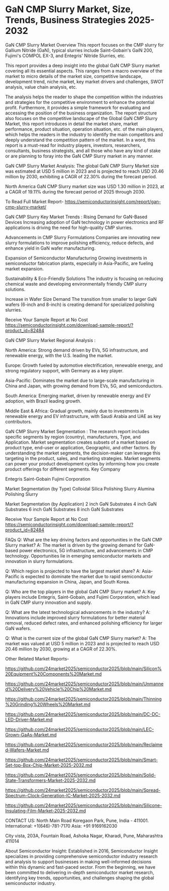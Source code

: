 <h1>GaN CMP Slurry Market, Size, Trends, Business Strategies 2025-2032</h1>
GaN CMP Slurry Market Overview
This report focuses on the CMP slurry for Gallium Nitride (GaN), typical slurries include Saint-Gobain's GaiN 200, Fujimi's COMPOL EX-3, and Entegris' Nitride Slurries, etc.

This report provides a deep insight into the global GaN CMP Slurry market covering all its essential aspects. This ranges from a macro overview of the market to micro details of the market size, competitive landscape, development trend, niche market, key market drivers and challenges, SWOT analysis, value chain analysis, etc.

The analysis helps the reader to shape the competition within the industries and strategies for the competitive environment to enhance the potential profit. Furthermore, it provides a simple framework for evaluating and accessing the position of the business organization. The report structure also focuses on the competitive landscape of the Global GaN CMP Slurry Market, this report introduces in detail the market share, market performance, product situation, operation situation, etc. of the main players, which helps the readers in the industry to identify the main competitors and deeply understand the competition pattern of the market.
In a word, this report is a must-read for industry players, investors, researchers, consultants, business strategists, and all those who have any kind of stake or are planning to foray into the GaN CMP Slurry market in any manner.

GaN CMP Slurry Market Analysis:
The global GaN CMP Slurry Market size was estimated at USD 5 million in 2023 and is projected to reach USD 20.46 million by 2030, exhibiting a CAGR of 22.30% during the forecast period.

North America GaN CMP Slurry market size was USD 1.30 million in 2023, at a CAGR of 19.11% during the forecast period of 2025 through 2030.

To Read Full Market Report-
https://semiconductorinsight.com/report/gan-cmp-slurry-market/

GaN CMP Slurry Key Market Trends :
Rising Demand for GaN-Based Devices
Increasing adoption of GaN technology in power electronics and RF applications is driving the need for high-quality CMP slurries.

Advancements in CMP Slurry Formulations
Companies are innovating new slurry formulations to improve polishing efficiency, reduce defects, and enhance yield in GaN wafer manufacturing.

Expansion of Semiconductor Manufacturing
Growing investments in semiconductor fabrication plants, especially in Asia-Pacific, are fueling market expansion.

Sustainability & Eco-Friendly Solutions
The industry is focusing on reducing chemical waste and developing environmentally friendly CMP slurry solutions.

Increase in Wafer Size Demand
The transition from smaller to larger GaN wafers (6-inch and 8-inch) is creating demand for specialized polishing slurries.

Receive Your Sample Report at No Cost
https://semiconductorinsight.com/download-sample-report/?product_id=82484

GaN CMP Slurry Market Regional Analysis :

North America:
Strong demand driven by EVs, 5G infrastructure, and renewable energy, with the U.S. leading the market.

Europe:
Growth fueled by automotive electrification, renewable energy, and strong regulatory support, with Germany as a key player.

Asia-Pacific:
Dominates the market due to large-scale manufacturing in China and Japan, with growing demand from EVs, 5G, and semiconductors.

South America:
Emerging market, driven by renewable energy and EV adoption, with Brazil leading growth.

Middle East & Africa:
Gradual growth, mainly due to investments in renewable energy and EV infrastructure, with Saudi Arabia and UAE as key contributors.

GaN CMP Slurry Market Segmentation :
The research report includes specific segments by region (country), manufacturers, Type, and Application. Market segmentation creates subsets of a market based on product type, end-user or application, Geographic, and other factors. By understanding the market segments, the decision-maker can leverage this targeting in the product, sales, and marketing strategies. Market segments can power your product development cycles by informing how you create product offerings for different segments.
Key Company

Entegris
Saint-Gobain
Fujimi Corporation

Market Segmentation (by Type)
Colloidal Silica Polishing Slurry
Alumina Polishing Slurry

Market Segmentation (by Application)
2 inch GaN Substrates
4 inch GaN Substrates
6 inch GaN Substrates
8 inch GaN Substrates

Receive Your Sample Report at No Cost
https://semiconductorinsight.com/download-sample-report/?product_id=82484

FAQs
Q: What are the key driving factors and opportunities in the GaN CMP Slurry market?
A: The market is driven by the growing demand for GaN-based power electronics, 5G infrastructure, and advancements in CMP technology. Opportunities lie in emerging semiconductor markets and innovation in slurry formulations.

Q: Which region is projected to have the largest market share?
A: Asia-Pacific is expected to dominate the market due to rapid semiconductor manufacturing expansion in China, Japan, and South Korea.

Q: Who are the top players in the global GaN CMP Slurry market?
A: Key players include Entegris, Saint-Gobain, and Fujimi Corporation, which lead in GaN CMP slurry innovation and supply.

Q: What are the latest technological advancements in the industry?
A: Innovations include improved slurry formulations for better material removal, reduced defect rates, and enhanced polishing efficiency for larger GaN wafers.

Q: What is the current size of the global GaN CMP Slurry market?
A: The market was valued at USD 5 million in 2023 and is projected to reach USD 20.46 million by 2030, growing at a CAGR of 22.30%.

Other Related Market Reports-

https://github.com/24market2025/semiconductor2025/blob/main/Silicon%20Equipment%20Components%20Market.md

https://github.com/24market2025/semiconductor2025/blob/main/Unmanned%20Delivery%20Vehicle%20Chip%20Market.md

https://github.com/24market2025/semiconductor2025/blob/main/Thinning%20Grinding%20Wheels%20Market.md

https://github.com/24market2025/semiconductor2025/blob/main/DC-DC-LED-Driver-Market.md

https://github.com/24market2025/semiconductor2025/blob/main/LEC-Grown-GaAs-Market.md

https://github.com/24market2025/semiconductor2025/blob/main/Reclaimed-Wafers-Market.md

https://github.com/24market2025/semiconductor2025/blob/main/Smart-Set-top-Box-Chip-Market-2025-2032.md

https://github.com/24market2025/semiconductor2025/blob/main/Solid-State-Transformers-Market-2025-2032.md

https://github.com/24market2025/semiconductor2025/blob/main/Spread-Spectrum-Clock-Generation-IC-Market-2025-2032.md

https://github.com/24market2025/semiconductor2025/blob/main/Silicone-Insulating-Film-Market-2025-2032.md

CONTACT US:
North Main Road Koregaon Park, Pune, India - 411001.
International: +1(646)-781-7170
Asia: +91 9169162030

City vista, 203A, Fountain Road, Ashoka Nagar, Kharadi, Pune, Maharashtra 411014

About Semiconductor Insight:
Established in 2016, Semiconductor Insight specializes in providing comprehensive semiconductor industry research and analysis to support businesses in making well-informed decisions within this dynamic and fast-paced sector. From the beginning, we have been committed to delivering in-depth semiconductor market research, identifying key trends, opportunities, and challenges shaping the global semiconductor industry.
